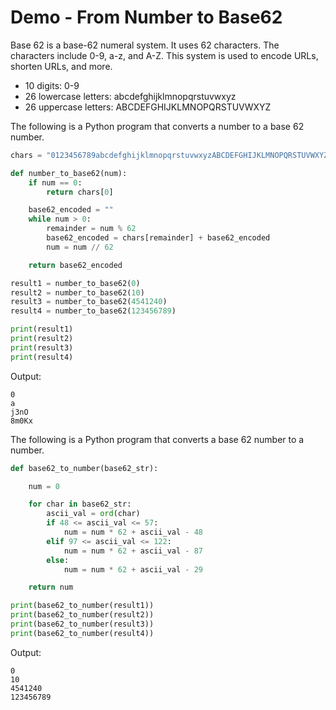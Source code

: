 # Demo - From Number to Base62

Base 62 is a base-62 numeral system. It uses 62 characters. The characters include 0-9, a-z, and A-Z. This system is used to encode URLs, shorten URLs, and more.

* 10 digits: 0-9
* 26 lowercase letters: abcdefghijklmnopqrstuvwxyz
* 26 uppercase letters: ABCDEFGHIJKLMNOPQRSTUVWXYZ

The following is a Python program that converts a number to a base 62 number.

```python
chars = "0123456789abcdefghijklmnopqrstuvwxyzABCDEFGHIJKLMNOPQRSTUVWXYZ"

def number_to_base62(num):
    if num == 0:
        return chars[0]

    base62_encoded = ""
    while num > 0:
        remainder = num % 62
        base62_encoded = chars[remainder] + base62_encoded
        num = num // 62

    return base62_encoded

result1 = number_to_base62(0)
result2 = number_to_base62(10)
result3 = number_to_base62(4541240)
result4 = number_to_base62(123456789)

print(result1)
print(result2)
print(result3)
print(result4)
```

Output:
```
0
a
j3nO
8m0Kx
```

The following is a Python program that converts a base 62 number to a number.

```python
def base62_to_number(base62_str):

    num = 0

    for char in base62_str:
        ascii_val = ord(char)
        if 48 <= ascii_val <= 57:
            num = num * 62 + ascii_val - 48
        elif 97 <= ascii_val <= 122:
            num = num * 62 + ascii_val - 87
        else:
            num = num * 62 + ascii_val - 29

    return num

print(base62_to_number(result1))
print(base62_to_number(result2))
print(base62_to_number(result3))
print(base62_to_number(result4))
```

Output:
```
0
10
4541240
123456789
```
